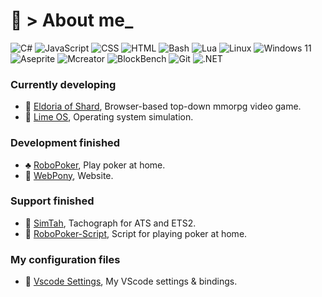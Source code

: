# 🐧 > About me_ 

![C#](https://img.shields.io/badge/C%23-239120?logo=sharp&logoColor=white&color=blue)
![JavaScript](https://img.shields.io/badge/JavaScript-F7DF1E?logo=javascript&logoColor=black&color=yellow)
![CSS](https://img.shields.io/badge/CSS-1572B6?logo=css3&logoColor=white&color=yellow)
![HTML](https://img.shields.io/badge/HTML-E34F26?logo=html5&logoColor=white&color=orange)
![Bash](https://img.shields.io/badge/Bash-4EAA25?logo=gnu-bash&logoColor=white)
![Lua](https://img.shields.io/badge/Lua-2C2D72?logo=lua&logoColor=white)
![Linux](https://img.shields.io/badge/Linux-Debian-1D99F3?logo=linux&logoColor=white)
![Windows 11](https://img.shields.io/badge/Windows_11-0078D7?logo=windows11&logoColor=white)
![Aseprite](https://img.shields.io/badge/Aseprite-000000?logo=Aseprite&logoColor=white&color=7D929E)
![Mcreator](https://img.shields.io/badge/Mcreator-000000?logo=Mcreator&logoColor=white&color=green)
![BlockBench](https://img.shields.io/badge/BlockBench-000000?logo=BlockBench&logoColor=white&color=3D8FCC)
![Git](https://img.shields.io/badge/Git-%23F05032.svg?logo=git&logoColor=white)
![.NET](https://img.shields.io/badge/.NET-512BD4?logo=dotnet&logoColor=white)

### Currently developing

- 🍁 [Eldoria of Shard](https://github.com/Kisonix-Dev/Eldoria-of-Shard), Browser-based top-down mmorpg video game.
- 🚀 [Lime OS](https://github.com/Kisonix-Dev/Lime), Operating system simulation.

### Development finished 
- ♣️ [RoboPoker](https://github.com/Kisonix-Dev/RoboPoker), Play poker at home.
- 🎨 [WebPony](https://github.com/Kisonix-Dev/WebPony), Website.

### Support finished
- 🚚 [SimTah](https://github.com/Kisonix-Dev/SimTah), Tachograph for ATS and ETS2.
- 🎲 [RoboPoker-Script](https://github.com/Kisonix-Dev/RoboPoker-Script), Script for playing poker at home.

### My configuration files
- 🧩 [Vscode Settings](https://github.com/Kisonix-Dev/Vscode-Settings), My VScode settings & bindings.

